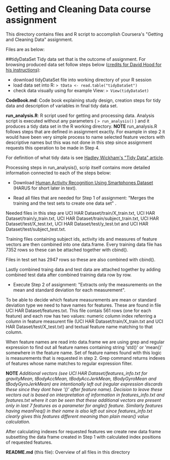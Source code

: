 # Getting and Cleaning Data course assignment

This directory contains files and R script to accomplish Coursera's "Getting and Cleaning Data" assignment. 

Files are as below:

##tidyDataSet 
Tidy data set that is the outcome of assignment. For browsing produced data set follow steps below ([credits for David Hood for his instructions)](https://thoughtfulbloke.wordpress.com/2015/09/09/):
* download tidyDataSet file into working directory of your R session
* load data set into R: 
`> tData <- read.table("tidyDataSet")`
* check data visually using for example View: `> View(tidyDataSet)`

**CodeBook.md**: Code book explaining study design, creation steps for tidy data and description of variables in final tidy data set.

**run_analysis.R**: R script used for getting and processing data. Analysis script is executed without any parameters ( `> run_analysis()` ) and it produces a tidy data set in the R working directory.  **NOTE** run_analysis.R follows steps that are defined in assignment exactly. For example in step 2 it would have been very simple process to name selected feature vectors with descriptive names but this was not done in this step since assignment requests this operation to be made in Step 4.

For definition of what tidy data is see [Hadley Wickham's "Tidy Data" article](http://vita.had.co.nz/papers/tidy-data.pdf).  

Processing steps in run_analysis(), scrip itself contains more detailed information connected to each of the steps below:

* Download [Human Activity Recognition Using Smartphones Dataset](https://d396qusza40orc.cloudfront.net/getdata%2Fprojectfiles%2FUCI%20HAR%20Dataset.zip) (HARUS for short later in text).

* Read all files that are needed for Step 1 of assignment: "Merges the training and the test sets to create one data set" . 

Needed files in this step are UCI HAR Dataset/train/X_train.txt,  UCI HAR Dataset/train/y_train.txt,  UCI HAR Dataset/train/subject_train.txt,  UCI HAR Dataset/test/X_test.txt,  UCI HAR Dataset/test/y_test.txt and UCI HAR Dataset/test/subject_test.txt. 

Training files containing subject ids, activity ids and measures of feature vectors are then combined into one data.frame. Every training data file has 7352 rows so these can be attached together with cbind(). 

Files in test set has 2947 rows so these are also combined with cbind(). 

Lastly combined traing data and test data are attached together by adding combined test data after combined training data row by row. 

* Execute Step 2 of assignment: "Extracts only the measurements on the mean and standard deviation for each measurement". 

To be able to decide which feature measurements are mean or standard deviation type we need to have names for features. These are found in file UCI HAR Dataset/features.txt. This file contais 561 rows (one for each feature) and each row has two values: numeric column index referring a column in feature measurent file (UCI HAR Dataset/train/X_train.txt and UCI HAR Dataset/test/X_test.txt) and textual feature name matching to that column. 

When feature names are read into data.frame we are using grep and regular expression to find out all feature names containing string 'std()' or 'mean()' somewhere in the feature name. Set of feature names found with this logic is measurements that is requested in step 2. Grep command returns indexes of features whose name matches to regular expression filter. 

**NOTE** *Additional vectors (see UCI HAR Dataset/features_info.txt for gravityMean, tBodyAccMean, tBodyAccJerkMean, tBodyGyroMean and tBodyGyroJerkMean) are intentionally left out (regular expression discards these since they dont have '()' after feature name). Decision to leave these vectors out is based on interpretation of information in features_info.txt and features.txt where it can be seen that these additional vectors are present only in last 7 features as a parameter for angle() feature. Similarly features having meanFreq() in their name is also left out since features_info.txt clearly gives this features different meaning than plain mean() value calculation.*

After calculating indexes for requested features we create new data frame subsetting the data frame created in Step 1 with calculated index positions of requested features.



**README.md** (this file): Overview of all files in this directory
